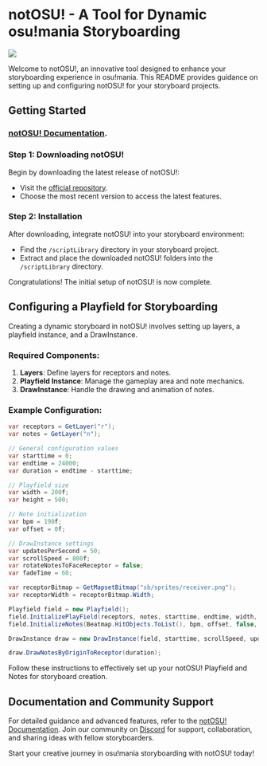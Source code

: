# notOSU! - A Tool for Dynamic osu!mania Storyboarding
![](https://repository-images.githubusercontent.com/669634772/939caa35-269b-44bb-92e0-4b0aa3d3ba1d)

Welcome to notOSU!, an innovative tool designed to enhance your storyboarding experience in osu!mania. This README provides guidance on setting up and configuring notOSU! for your storyboard projects.

## Getting Started

### [notOSU! Documentation](https://notosu.sh). 

### Step 1: Downloading notOSU!

Begin by downloading the latest release of notOSU!:

- Visit the [official repository](https://github.com/Tunnelbliick/notosu/releases/latest).
- Choose the most recent version to access the latest features.

### Step 2: Installation

After downloading, integrate notOSU! into your storyboard environment:

- Find the `/scriptLibrary` directory in your storyboard project.
- Extract and place the downloaded notOSU! folders into the `/scriptLibrary` directory.

Congratulations! The initial setup of notOSU! is now complete.

## Configuring a Playfield for Storyboarding

Creating a dynamic storyboard in notOSU! involves setting up layers, a playfield instance, and a DrawInstance.

### Required Components:

1. **Layers**: Define layers for receptors and notes.
2. **Playfield Instance**: Manage the gameplay area and note mechanics.
3. **DrawInstance**: Handle the drawing and animation of notes.

### Example Configuration:

```csharp
var receptors = GetLayer("r");
var notes = GetLayer("n");

// General configuration values
var starttime = 0;
var endtime = 24000;
var duration = endtime - starttime;

// Playfield size
var width = 200f;
var height = 500;

// Note initialization
var bpm = 190f;
var offset = 0f;

// DrawInstance settings
var updatesPerSecond = 50;
var scrollSpeed = 800f;
var rotateNotesToFaceReceptor = false;
var fadeTime = 60;

var receptorBitmap = GetMapsetBitmap("sb/sprites/receiver.png");
var receptorWidth = receptorBitmap.Width;

Playfield field = new Playfield();
field.InitializePlayField(receptors, notes, starttime, endtime, width, height, 50);
field.InitializeNotes(Beatmap.HitObjects.ToList(), bpm, offset, false, sliderAccuracy);

DrawInstance draw = new DrawInstance(field, starttime, scrollSpeed, updatesPerSecond, OsbEasing.None, rotateNotesToFaceReceptor, fadeTime, fadeTime);

draw.DrawNotesByOriginToReceptor(duration);
```

Follow these instructions to effectively set up your notOSU! Playfield and Notes for storyboard creation.

## Documentation and Community Support

For detailed guidance and advanced features, refer to the [notOSU! Documentation](https://notosu.sh). Join our community on [Discord](https://discord.gg/notosu) for support, collaboration, and sharing ideas with fellow storyboarders.

Start your creative journey in osu!mania storyboarding with notOSU! today!
